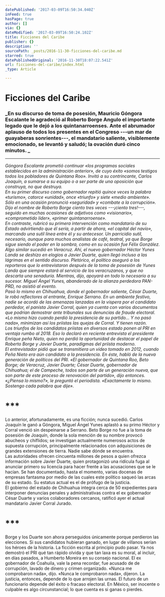 ```yaml
---
datePublished: '2017-03-09T16:50:34.040Z'
inFeed: true
hasPage: true
author: []
via: {}
dateModified: '2017-03-09T16:50:24.102Z'
title: Ficciones del Caribe
publisher: {}
description: ''
sourcePath: _posts/2016-11-30-ficciones-del-caribe.md
starred: true
datePublishedOriginal: '2016-11-30T18:07:22.541Z'
url: ficciones-del-caribe/index.html
_type: Article

---
```

# Ficciones del Caribe

### _En su discurso de toma de posesión, Mauricio Góngora Escalante le agradeció al Roberto Borge Angulo el importante legado que le dejó a los quintanarroenses. Ante el abrumador aplauso de todos los presentes en el Congreso ---un mar de guayaberas sonrientes---, el mandatario saliente, visiblemente emocionado, se levantó y saludó; la ovación duró cinco minutos. _

---

_Góngora Escalante prometió continuar «los programas sociales establecidos en la administración anterior», de cuyo éxito «somos testigos todos los pobladores de Quintana Roo». Invitó a su contrincante, Carlos Joaquín, a sumarse a su equipo o a ser parte de una oposición que construya, no que destruya.   
En su primer discurso como gobernador repitió quince veces la palabra «turismo», catorce «unidad», once «triunfo» y siete «medio ambiente». Sólo en una ocasión pronunció «seguridad» y «combate a la corrupción». Dijo el nombre de Roberto Borge ciento tres veces ---¡ciento tres!---, seguido en muchas ocasiones de adjetivos como «visionario», «comprometido líder», «primer quintanarroense».   
En contraste, rubricó su primera intervención como mandatario de su Estado advirtiendo que él sería, a partir de ahora, «el capital del navío», marcando una sutil línea entre él y su antecesor. Un parricidio sutil, necesario, aunque para muchos analistas de café, teatral, ya que Borge sigue siendo el poder en la sombra, como en su ocasión fue Félix González.   
Algo similar sucedió en Veracruz. Ahí, el nuevo gobernador Héctor Yunes Landa se deshizo en elogios a Javier Duarte, quien llegó incluso a las lágrimas en el sentido discurso. Pletórico, el político aseguró a los reporteros que lo entrevistaron después de la toma de posesión de Yunes Landa que siempre estará al servicio de los veracruzanos, y que no descarta una senaduría. Mientras, dijo, apoyará en todo lo necesario a su sucesor. Miguel Ángel Yunes, abanderado de la alianza perdedora PAN-PRD, no asistió al evento.   
Pasó lo mismo en Chihuahua, donde el gobernador saliente, César Duarte, le robó reflectores al entrante, Enrique Serrano. En un ambiente festivo, nadie se acordó de las amenazas lanzadas en la víspera por el candidato perdedor, el panista Javier Corral, quien ya cuenta con varios documentos que podrían demostrar ante tribunales sus denuncias de fraude electoral. «Lo mismo hizo cuando perdió la presidencia de su partido... Y no pasó nada», minimizan así los priistas las quejas de Corral. Y tienen razón.   
Los triunfos de los candidatos priistas en diversos estado ponen al PRI en ventaja rumbo al 2018\. Eso lo declaró en reciente entrevista el presidente Enrique peña Nieto, quien no perdió la oportunidad de destacar el papel de Roberto Borge y Javier Duarte, paradigmas del priista moderno.  
El entrevistador pidió que se transmitiera un video tomado en 2012, cuando Peña Nieto era aún candidato a la presidencia. En éste, habló de la nueva generación de políticos del PRI. «El gobernador de Quintana Roo, Beto Borge; de Veracruz, Javier Duarte; César Duarte, gobernador de Chihuahua; el de Campeche, todos son parte de un generación nueva, que son parte de este proceso de renovación del partido», dijo entonces. «¿Piensa lo mismo?», le preguntó el periodista. «Exactamente lo mismo. Sostengo cada palabra que dije»._

# \*\*\*

Lo anterior, afortunadamente, es una ficción; nunca sucedió. Carlos Joaquín le ganó a Góngora, Miguel Ángel Yunes aplastó a su primo Héctor y Corral venció sin despeinarse a Serrano. Beto Borge no fue a la toma de posesión de Joaquín, donde la sola mención de su nombre provocó abucheos y chiflidos; se investigan actualmente numerosos actos de supuesta corrupción, principalmente relacionados con adquisiciones de grandes extensiones de tierra. Nadie sabe dónde se encuentra.   
Las autoridades ofrecen cincuenta millones de pesos a quien ofrezca información sobre Javier Duarte, quien protagonizó una ridícula fuga al anunciar primero su licencia para hacer frente a las acusaciones que se le hacían. Se han documentado, hasta el momento, varias docenas de empresas fantasma por medio de las cuales este político saqueó las arcas de su estado. Su estatus actual es el de prófugo de la justicia.   
El gobierno del estado de Chihuahua integra cerca de 50 expedientes para interponer denuncias penales y administrativas contra el ex gobernador César Duarte y varios colaboradores cercanos, ratificó ayer el actual mandatario Javier Corral Jurado.

# \*\*\*

Borge y los Duarte son ahora perseguidos únicamente porque perdieron las elecciones. Si sus candidatos hubieran ganado, en lugar de villanos serían los héroes de la historia. La ficción escrita al principio pudo pasar. Ya nos demostró el PRI qué tan rápido olvida y que tan laxa es su moral, al incluir, en días pasados, a Humberto Moreira en su consejo nacional. El ex gobernador de Coahuila, vale la pena recordar, fue acusado de de corrupción, lavado de dinero y crimen organizado. «Nunca me comprobaron nada», dijo. «Nunca le comprobaron nada», dijeron. La justicia, entonces, depende de lo que arrojen las urnas. El futuro de un funcionario depende del éxito o fracaso electoral. En México, ser inocente o culpable es algo circunstancial; lo que cuenta es si ganas o pierdes.